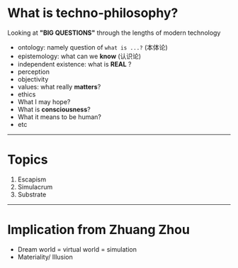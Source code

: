 # What is techno-philosophy?
Looking at **"BIG QUESTIONS"**  through the lengths of modern technology

- ontology: namely question of `what is ...?` (本体论)
- epistemology: what can we **know** (认识论)
- independent existence: what is **REAL** ?
- perception
- objectivity
- values: what really **matters**?
- ethics
- What I may hope?
- What is **consciousness**?
- What it means to be human?
- etc

---
# Topics
1. Escapism
2. Simulacrum
3. Substrate

---
# Implication from Zhuang Zhou
- Dream world = virtual world = simulation 
- Materiality/ Illusion